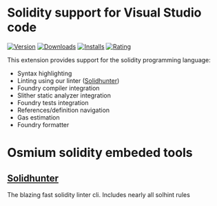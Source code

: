 # Solidity support for Visual Studio code
[![Version](https://vsmarketplacebadges.dev/version/OsmiumToolchains.osmium-solidity-extension.png)](https://marketplace.visualstudio.com/items?itemName=OsmiumToolchains.osmium-solidity-extension)  [![Downloads](https://vsmarketplacebadges.dev/downloads-short/OsmiumToolchains.osmium-solidity-extension.png)](https://marketplace.visualstudio.com/items?itemName=OsmiumToolchains.osmium-solidity-extension) [![Installs](https://vsmarketplacebadges.dev/installs-short/OsmiumToolchains.osmium-solidity-extension.png)](https://marketplace.visualstudio.com/items?itemName=OsmiumToolchains.osmium-solidity-extension) [![Rating](https://vsmarketplacebadges.dev/rating-short/OsmiumToolchains.osmium-solidity-extension.png)](https://marketplace.visualstudio.com/items?itemName=OsmiumToolchains.osmium-solidity-extension#review-details)

This extension provides support for the solidity programming language: 

* Syntax highlighting
* Linting using our linter ([Solidhunter](https://github.com/astrodevs-labs/osmium-solidity/tree/main/libs/solidhunter))
* Foundry compiler integration
* Slither static analyzer integration
* Foundry tests integration
* References/definition navigation
* Gas estimation
* Foundry formatter
  

# Osmium solidity embeded tools
## [Solidhunter](https://github.com/astrodevs-labs/osmium-solidity/tree/main/libs/solidhunter)
The blazing fast solidity linter cli. Includes nearly all solhint rules

